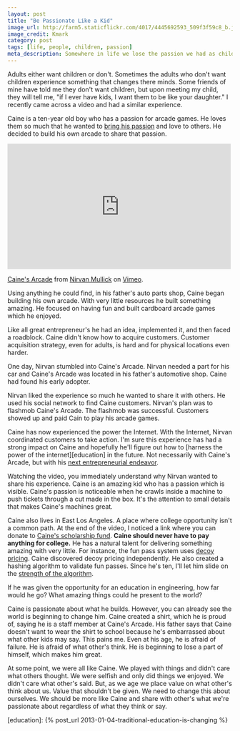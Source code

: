 ```yaml
---
layout: post
title: "Be Passionate Like a Kid"
image_url: http://farm5.staticflickr.com/4017/4445692593_509f3f59c8_b.jpg
image_credit: Kmark
category: post
tags: [life, people, children, passion]
meta_description: Somewhere in life we lose the passion we had as children. With Caine's Arcade you can see how you used to see the world.
---
```


Adults either want children or don't. Sometimes the adults who don't want children experience something that changes there minds. Some friends of mine have told me they don't want children, but upon meeting my child, they will tell me, "if I ever have kids, I want them to be like your daughter." I recently came across a video and had a similar experience. 

Caine is a ten-year old boy who has a passion for arcade games. He loves them so much that he wanted to [bring his passion][4] and love to others. He decided to build his own arcade to share that passion.

<iframe src="http://player.vimeo.com/video/40000072" width="500" height="281" frameborder="0" webkitAllowFullScreen mozallowfullscreen allowFullScreen></iframe> <p><a href="http://vimeo.com/40000072">Caine's Arcade</a> from <a href="http://vimeo.com/nirvan">Nirvan Mullick</a> on <a href="http://vimeo.com">Vimeo</a>.</p>

Using anything he could find, in his father's auto parts shop, Caine began building his own arcade. With very little resources he built something amazing. He focused on having fun and built cardboard arcade games which he enjoyed.

Like all great entrepreneur's he had an idea, implemented it, and then faced a roadblock. Caine didn't know how to acquire customers. Customer acquisition strategy, even for adults, is hard and for physical locations even harder. 

One day, Nirvan stumbled into Caine's Arcade. Nirvan needed a part for his car and Caine's Arcade was located in his father's automotive shop. Caine had found his early adopter. 

Nirvan liked the experience so much he wanted to share it with others. He used his social network to find Caine customers. Nirvan's plan was to flashmob Caine's Arcade. The flashmob was successful. Customers showed up and paid Cain to play his arcade games.

Caine has now experienced the power the Internet. With the Internet, Nirvan coordinated customers to take action. I'm sure this experience has had a strong impact on Caine and hopefully he'll figure out how to [harness the power of the internet][education] in the future. Not necessarily with Caine's Arcade, but with his [next entrepreneurial endeavor][3].

Watching the video, you immediately understand why Nirvan wanted to share his experience. Caine is an amazing kid who has a passion which is visible. Caine's passion is noticeable when he crawls inside a machine to push tickets through a cut made in the box. It's the attention to small details that makes Caine's machines great.

Caine also lives in East Los Angeles. A place where college opportunity isn't a common path. At the end of the video, I noticed a link where you can donate to [Caine's scholarship fund][5]. __Caine should never have to pay anything for college.__ He has a natural talent for delivering something amazing with very little. For instance, the fun pass system uses [decoy pricing][1]. Caine discovered decoy pricing independently. He also created a hashing algorithm to validate fun passes. Since he's ten, I'll let him slide on the [strength of the algorithm][2].

If he was given the opportunity for an education in engineering, how far would he go? What amazing things could he present to the world?

Caine is passionate about what he builds. However, you can already see the world is beginning to change him. Caine created a shirt, which he is proud of, saying he is a staff member at Caine's Arcade. His father says that Caine doesn't want to wear the shirt to school because he's embarrassed about what other kids may say. This pains me. Even at his age, he is afraid of failure. He is afraid of what other's think. He is beginning to lose a part of himself, which makes him great.

At some point, we were all like Caine. We played with things and didn't care what others thought. We were selfish and only did things we enjoyed. We didn't care what other's said. But, as we age we place value on what other's think about us. Value that shouldn't be given. We need to change this about ourselves. We should be more like Caine and share with other's what we're passionate about regardless of what they think or say.

[1]: /2012/11/how-to-create-decoy-pricing-options/
[2]: /2009/09/insecure-cryptographic-storage/
[3]: /2012/06/failure-is-an-opportunity/
[4]: /2012/09/believing-in-a-crazy-vision/
[5]: http://cainesarcade.com/
[education]: {% post_url 2013-01-04-traditional-education-is-changing %}